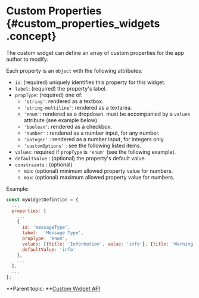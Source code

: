 # Custom Properties {#custom_properties_widgets .concept}

The custom widget can define an array of custom properties for the app author to modify.

Each property is an `object` with the following attributes:

-   `id`: \(required\) uniquely identifies this property for this widget.
-   `label`: \(required\) the property's label.
-   `propType`: \(required\) one of:
    -   `'string'`: rendered as a textbox.
    -   `'string-multiline'`: rendered as a textarea.
    -   `'enum'`: rendered as a dropdown. must be accompanied by a `values` attribute \(see example below\).
    -   `'boolean'`: rendered as a checkbox.
    -   `'number'` : rendered as a number input, for any number.
    -   `'integer'` : rendered as a number input, for integers only.
    -   `'customOptions'` : see the following listed items.
-   `values`: required if `propType` is `'enum'` \(see the following example\).
-   `defaultValue` : \(optional\) the property's default value.
-   `constraints` : \(optional\)
    -   `min`: \(optional\) minimum allowed property value for numbers.
    -   `max`: \(optional\) maximum allowed property value for numbers.

Example:

```javascript
const myWidgetDefintion = {
  ...
  properties: [
    ...
    {
      id: 'messageType',
      label:  'Message Type',
      propType: 'enum',
      values: [{title: 'Information', value: 'info'}, {title: 'Warning', value: 'warn'}, {title: 'Error', value: 'error'}],
      defaultValue: 'info'
    },
    ... 
  ],
  ...
};
```

**Parent topic: **[Custom Widget API](customwidgetapi_landing.md)

